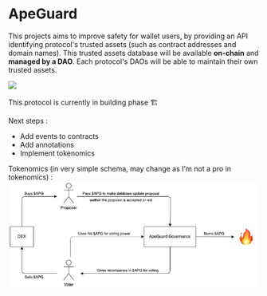 # ApeGuard

This projects aims to improve safety for wallet users, by providing an API identifying protocol's trusted assets (such as contract addresses and domain names). This trusted assets database will be available **on-chain** and **managed by a DAO**. Each protocol's DAOs will be able to maintain their own trusted assets.

![](https://i.imgur.com/qREqVpm.png)

This protocol is currently in building phase 🏗️

Next steps :
- Add events to contracts
- Add annotations
- Implement tokenomics

Tokenomics (in very simple schema, may change as I'm not a pro in tokenomics) :
![](./documentation/ApeGuard-Tokenomics.jpg)